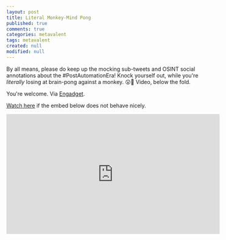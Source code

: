 ```yaml
---
layout: post
title: Literal Monkey-Mind Pong
published: true
comments: true
categories: metavalent
tags: metavalent
created: null
modified: null
---
```


By all means, please do keep up the mocking sub-tweets and OSINT social annotations about the #PostAutomationEra! Knock yourself out, while you're _literally_ losing at brain-pong against a monkey. 😲🤣 Video, below the fold.

You're welcome. Via [Engadget](https://www.engadget.com/monkey-mindpong-link-003709524.html).

[Watch here](https://youtu.be/rsCul1sp4hQ) if the embed below does not behave nicely. 

<div class="embed-container"><iframe width="560" height="315" src="https://www.youtube.com/embed/rsCul1sp4hQ" title="YouTube video player" frameborder="0" allow="accelerometer; autoplay; clipboard-write; encrypted-media; gyroscope; picture-in-picture" allowfullscreen></iframe></div>
